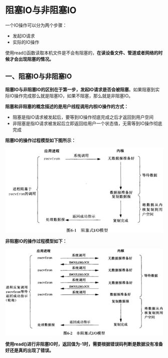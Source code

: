 # 阻塞IO与非阻塞IO

一个IO操作可以分为两个步骤：

+ 发起IO请求
+ 实际的IO操作

使用read()函数读取本机文件是不会有阻塞的，**在读设备文件、管道或者网络的时候才会出现阻塞的情况。**

## 一、阻塞IO与非阻塞IO

**阻塞IO与非阻塞IO的区别在于第一步，发起IO请求是否会被阻塞**。如果阻塞到实际IO操作完成那么就是阻塞IO，如果不阻塞，那么就是非阻塞IO。

**阻塞和非阻塞的概念描述的是用户线程调用内核IO操作的方式：**

+ 阻塞是指IO请求被发起后，要等到IO操作彻底完成之后才返回到用户空间
+ 非阻塞是指IO请求被发起后立即返回给用户一个状态值，无需等到IO操作彻底完成

**阻塞IO的操作过程模型如下图所示：**

![1](./1.png)



**非阻塞IO的操作过程模型如下：**

![2](./2.png)



**使用read()进行非阻塞IO时，返回值为-1时，需要根据错误码判断是数据没有准备好还是真的出现了错误。**